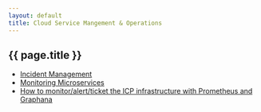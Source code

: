 ```yaml
---
layout: default
title: Cloud Service Mangement & Operations
---
```


## {{ page.title }}

   - [Incident Management](https://github.com/ibm-cloud-architecture/refarch-cloudnative-csmo/blob/master/doc/Incident_Management_Implementation.md)
   - [Monitoring Microservices](https://github.com/ibm-cloud-architecture/refarch-cloudnative-kubernetes-csmo)
   - [How to monitor/alert/ticket the ICP infrastructure with Prometheus and Graphana](https://github.com/ibm-cloud-architecture/CSMO-ICP)
